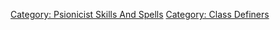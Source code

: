 [Category: Psionicist Skills And
Spells](Category:_Psionicist_Skills_And_Spells "wikilink") [Category:
Class Definers](Category:_Class_Definers "wikilink")
